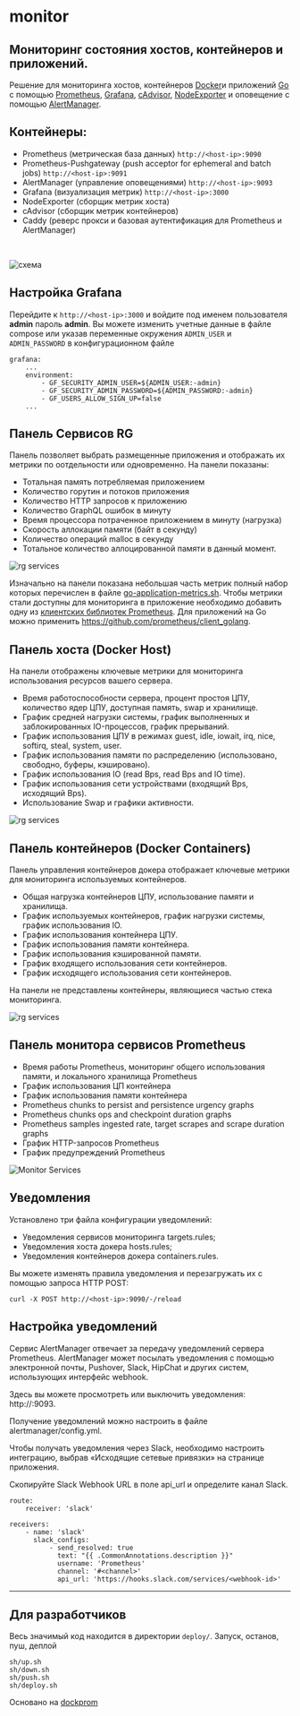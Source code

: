 # monitor


## Мониторинг состояния хостов,  контейнеров и приложений.


Решение для мониторинга хостов, контейнеров 
[Docker](https://www.docker.com/)и  приложений [Go](https://golang.org/)
с помощью [Prometheus](https://prometheus.io/), 
[Grafana](http://grafana.org/), 
[cAdvisor](https://github.com/google/cadvisor),
[NodeExporter](https://github.com/prometheus/node_exporter) 
и оповещение с помощью 
[AlertManager](https://github.com/prometheus/alertmanager).





Контейнеры:
----

* Prometheus (метрическая база данных) `http://<host-ip>:9090`
* Prometheus-Pushgateway (push acceptor for ephemeral and batch jobs) `http://<host-ip>:9091`
* AlertManager (управление оповещениями) `http://<host-ip>:9093`
* Grafana (визуализация метрик) `http://<host-ip>:3000`
* NodeExporter (сборщик метрик хоста)
* cAdvisor (сборщик метрик контейнеров)
* Caddy (реверс прокси и базовая аутентификация для Prometheus и AlertManager)

<br>

![схема](screens/prometheus-on-docker.png)


Настройка Grafana
---------

Перейдите к `http://<host-ip>:3000` и ​​войдите под именем пользователя **admin** пароль **admin**. Вы можете изменить учетные данные в файле compose или указав переменные окружения `ADMIN_USER` и` ADMIN_PASSWORD`  в конфигурационном файле 

```
grafana:
    ...
    environment:
        - GF_SECURITY_ADMIN_USER=${ADMIN_USER:-admin}
        - GF_SECURITY_ADMIN_PASSWORD=${ADMIN_PASSWORD:-admin}
        - GF_USERS_ALLOW_SIGN_UP=false
    ...

```

Панель Сервисов RG
-----------------

Панель позволяет выбрать размещенные приложения и 
отображать их метрики по оотдельности или одновременно.
На панели показаны:

- Тотальная память потребляемая приложением
- Количество горутин и потоков приложения
- Количество HTTP запросов к приложению
- Количество GraphQL ошибок в минуту
- Время процессора потраченное приложением в минуту (нагрузка)
- Скорость аллокации памяти (байт в секунду)
- Количество операций malloc в секунду
- Тотальное количество аллоцированной памяти в данный момент.

![rg services](screens/services_rg.png)

Изначально на  панели показана небольшая часть метрик
полный набор которых перечислен в файле 
[go-application-metrics.sh](go-application-metrics.sh). 
Чтобы метрики стали доступны для мониторинга
в приложение необходимо добавить одну из 
[клиентских библиотек Prometheus](https://prometheus.io/docs/instrumenting/clientlibs/). 
Для приложений на Go можно применить https://github.com/prometheus/client_golang.



Панель хоста (Docker Host)
----

На панели  отображены ключевые метрики для мониторинга использования ресурсов вашего сервера.


- Время работоспособности сервера, процент простоя ЦПУ, количество ядер ЦПУ, доступная память, swap и хранилище.
- График средней нагрузки системы, график выполненных и заблокированных IO-процессов, график прерываний.
- График использования ЦПУ в режимах guest, idle, iowait, irq, nice, softirq, steal, system, user.
- График использования памяти по распределению (использовано, свободно, буферы, кэшировано).
- График использования IO (read Bps, read Bps and IO time).
- График использования сети устройствами (входящий Bps, исходящий Bps).
- Использование Swap и графики активности.

![rg services](screens/scr_host.png)



Панель контейнеров (Docker Containers)
-------

Панель управления контейнеров докера отображает ключевые метрики для мониторинга используемых контейнеров.


- Общая нагрузка контейнеров ЦПУ, использование памяти и хранилища.
- График используемых контейнеров, график нагрузки системы, график использования IO.
- График использования контейнера ЦПУ.
- График использования памяти контейнера.
- График использования кэшированной памяти.
- График входящего использования сети контейнеров.
- График исходящего использования сети контейнеров.

На панели не представлены контейнеры, являющиеся частью стека мониторинга.


![rg services](screens/scr_containers.png)


Панель монитора сервисов Prometheus
-------

- Время работы Prometheus, мониторинг общего использования памяти, и локального хранилища Prometheus
- График использования ЦП контейнера
- График использования памяти контейнера
- Prometheus chunks to persist and persistence urgency graphs
- Prometheus chunks ops and checkpoint duration graphs
- Prometheus samples ingested rate, target scrapes and scrape duration graphs
- График HTTP-запросов Prometheus
- График предупреждений Prometheus

![Monitor Services](screens/Grafana_Prometheus.png)




Уведомления
--------

Установлено три файла конфигурации уведомлений:


- Уведомления сервисов мониторинга targets.rules;
- Уведомления хоста докера hosts.rules;
- Уведомления контейнеров докера containers.rules.

Вы можете изменять правила уведомления и перезагружать их с помощью запроса HTTP POST:

```
curl -X POST http://<host-ip>:9090/-/reload
````


Настройка уведомлений
------

Сервис AlertManager отвечает за передачу уведомлений сервера Prometheus. 
AlertManager может посылать уведомления с помощью электронной почты, 
Pushover, Slack, HipChat и других систем, использующих интерфейс webhook.

Здесь вы можете просмотреть или выключить уведомления: http://<host-ip>:9093.

Получение уведомлений можно настроить в файле alertmanager/config.yml.

Чтобы получать уведомления через Slack, необходимо настроить интеграцию, выбрав «Исходящие сетевые привязки» на странице приложения.

Скопируйте Slack Webhook URL в поле api_url и определите канал Slack.

```
route:
    receiver: 'slack'

receivers:
    - name: 'slack'
      slack_configs:
          - send_resolved: true
            text: "{{ .CommonAnnotations.description }}"
            username: 'Prometheus'
            channel: '#<channel>'
            api_url: 'https://hooks.slack.com/services/<webhook-id>'
```


-----------------------------

## Для разработчиков

Весь значимый код находится в директории `deploy/`. 
Запуск, останов, пуш, деплой

    sh/up.sh
    sh/down.sh
    sh/push.sh
    sh/deploy.sh

Основано на [dockprom](https://github.com/stefanprodan/dockprom)